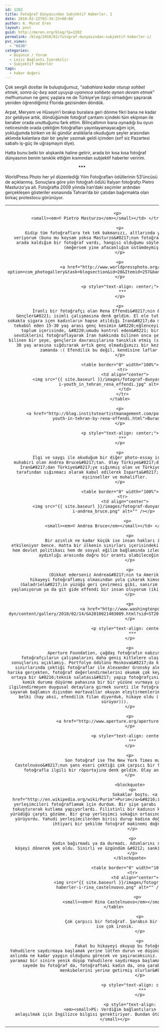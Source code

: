 ```yaml
---
id: 1202
title: Fotoğraf Dünyasından Subjektif Haberler, I
date: 2010-02-22T03:34:23+00:00
author: A. Murat Eren
layout: post
guid: http://meren.org/blog/?p=1202
permalink: /blog/2010/02/fotograf-dunyasindan-subjektif-haberler-i/
pvc_views:
  - "6630"
categories:
  - Düşünce / Yorum
  - Leziz Bağlantı İçerebilir
  - Subjektif Haberler
tags:
  - haber değeri
---
```

Çok sevgili dostlar ile buluştuğumuz, &#8220;_sabahlara kadar oturup sohbet etmek, sonra üç-beş saat uyuyup uyanınca sohbete aynen devam etmek_&#8221; mefhumunun ne genç yaşlara ne de Türkiye&#8217;ye özgü olmadığını şaşırarak yeniden öğrendiğimiz Florida gezisinden döndük.

Arpat, Meryem ve Hüseyin&#8217;i bırakıp buralara geri dönme fikri bana ne kadar zor geldiyse artık, döndüğümde fotoğraf çantamı içindeki tüm ekipman ile beraber orada unuttuğumu fark ettim. Bilinçaltımın bana oynadığı bu oyun neticesinde orada çektiğim fotoğrafları yayınlayamayacağım için, yokluğumda biriken ve iki gündür aralıklarla okuduğum şeyler arasından aklımda kalanlara dair bir şeyler yazmak geldi içimden (sırf siz Pazartesi sabahı iş-güç ile uğraşmayın diye).

Hatta bunu belki bir alışkanlık haline getirir, arada bir kısa kısa fotoğraf dünyasının benim tanıklık ettiğim kısmından subjektif haberler veririm.

<p style="text-align: center;">
  <strong>***</strong>
</p>

WorldPress Photo her yıl düzenlediği Yılın Fotoğrafları ödüllerinin 53&#8217;üncüsü de açıklanmış. Sonuçlara göre yılın fotoğrafı ödülü İtalyan fotoğrafçı Pietro Masturzo&#8217;ya ait. Fotoğrafta 2009 yılında İran&#8217;daki seçimler ardından gerçekleşen gösteriler esnasında Tahran&#8217;da bir çatıdan bağırmakta olan birkaç protestocu görünüyor.

<table border="0" width="100%">
  <tr>
    <td align="center">
      <img src="{{ site.baseurl }}/images/fotograf-dunyasindan-subjektif-haberler-i-wp_winner_pietro_masturzo.png" alt="" /></p> 
      
      <p>
        <small><em>© Pietro Masturzo</em></small></td> </tr> </tbody> </table> 
        
        <p>
          Gidip tüm fotoğraflara tek tek bakmanızı, altlarında yazanları okumanızı salık veriyorum (bunu mu koysam yoksa Masturzo&#8217;nun fotoğrafını mı diye fena halde arada kaldığım bir fotoğraf vardı, hangisi olduğumu söylemiyorum ki gidin bakın (meğersem yine afacanlığım üstümdeymiş)).
        </p>
        
        <p>
          <a href="http://www.worldpressphoto.org/index.php?option=com_photogallery&task=blogsection&id=20&Itemid=257&bandwidth=high">Buradan</a>.
        </p>
        
        <p style="text-align: center;">
          ***
        </p>
        
        <p>
          İranlı bir fotoğrafçı olan Rena Effendi&#8217;nin &#8220;Tahran&#8217;da Gençler&#8221; isimli çalışmasına denk geldim. El ele tutuşanların sopalandığı, sokakta sigara içen kadınların hapse atıldığı İran&#8217;da nüfusun yüzde 40&#8217;ına tekabül eden 15-30 yaş arası genç kesimin &#8220;eğlenceyi regüle eden&#8221; bir toplum içerisinde, &#8220;umudu kontrol eden&#8221; bir yerde nasıl eğlenip sevdiklerini fotoğraflayarak İran hakkında bilinen onca şeyin yanında nispeten az bilinen bir şeye, gençlerin davranışlarına tanıklık etmiş (sağ olsun, genç kesimi 15-30 yaş arasına sığdırarak artık genç olmadığımızı bir kez daha hatırlatmış aynı zamanda :( Efendilik bu değil, kendisine laflar hazırladım).
        </p>
        
        <table border="0" width="100%">
          <tr>
            <td align="center">
              <img src="{{ site.baseurl }}/images/fotograf-dunyasindan-subjektif-haberler-i-youth_in_tehran_rena_effendi.jpg" alt="" />
            </td>
          </tr>
        </table>
        
        <p>
          <a href="http://blog.instituteartistmanagement.com/posts/2010/02/new-feature-youth-in-tehran-by-rena-effendi.html">Buradan</a>.
        </p>
        
        <p style="text-align: center;">
          ***
        </p>
        
        <p>
          İlgi ve saygı ile okuduğum bir diğer photo-essay ise bir Washington Post muhabiri olan Andrea Bruce&#8217;tan. Olay Türkiye&#8217;de geçiyor. Aktörler ise İran&#8217;dan Türkiye&#8217;ye sığınmış olan ve Türkiye Cumhuriyeti Devleti tarafından sığınmacı olarak kabul edilerek Isparta&#8217;ya yerleştirilmiş olan eşcinseller ve muhalifler.
        </p>
        
        <table border="0" width="100%">
          <tr>
            <td align="center">
              <img src="{{ site.baseurl }}/images/fotograf-dunyasindan-subjektif-haberler-i-andrea_bruce.png" alt="" /></p> 
              
              <p>
                <small><em>© Andrea Bruce</em></small></td> </tr> </tbody> </table> 
                
                <p>
                  Bir azınlık ne kadar küçük ise insan hakları ihlallerinden o kadar çok etkileniyor bence. Hatta bir ülkenin sınırları içerisindeki en küçük azınlığa karşı hem devlet politikası hem de sosyal eğilim bağlamında izlediği tutum ile o ülkenin aydınlığı arasında doğru bir orantı olabileceğine inanıyorum.
                </p>
                
                <p>
                  (Dikkat ederseniz Andrea&#8217;nın ta Amerikalardan gelip böyle bir hikayeyi fotoğraflamış olmasından yola çıkarak kimseyi iğnelemiyorum (Galadriel&#8217;in yüzüğü geri çevirmesi gibi, sanırım Effendi haklı ve ben yaşlanıyorum ya da git gide effendi bir insan oluyorum (iki türlüsü de çok fena))).
                </p>
                
                <p>
                  <a href="http://www.washingtonpost.com/wp-dyn/content/gallery/2010/02/14/GA2010021403009.html?sid=ST2010021403400">Buradan</a>.
                </p>
                
                <p style="text-align: center;">
                  ***
                </p>
                
                <p>
                  Aperture Foundation, çağdaş fotoğrafın nabzını tuttuğu ve yeni nesil fotoğrafçıların çalışmalarını daha geniş kitlelere ulaştırdığı yarışmasının sonuçlarını açıklamış. Portfolyo ödülünü Moskova&#8217;da kırsal ve kentsel yaşamın sınırlarında çektiği fotoğraflar ile Alexander Gronsky almış. Editöryel yorumlar harika gerçekten, fotoğraf değerlendirmelerini okumak çok keyifli (bizim, fotoğrafı ya ortaya bir &#8216;teknik salatası&#8217; yapıp fotoğrafçının hatalarını kendilerini komik duruma düşürme pahasına bir bir yüzüne vurmaya çalışan ya da kimseyi ilgilendirmeyen duygusal detaylara girmek sureti ile fotoğrafçının motivasyonunu hiçe sayarak bağlamın dışından martavallar okuyan eleştirmenlerimiz okumak isteyebilirler belki (hay aksi, efendilik filan diyorduk, hikaye oldu (neyse, çalışmalarımız sürüyor))).
                </p>
                
                <p>
                  <a href="http://www.aperture.org/apertureprize/">Buradan</a>.
                </p>
                
                <p style="text-align: center;">
                  ***
                </p>
                
                <p>
                  Son fotoğraf ise The New York Times muhabiri olan Rina Castelnuovo&#8217;nun şans eseri çektiği çok çarpıcı bir fotoğraf. Kendisinin bu fotoğrafla ilgili bir röportajına denk geldim. Olay anını şöyle anlatmış:
                </p>
                
                <blockquote>
                  <p>
                    Sokaklar boştu. <a href="http://en.wikipedia.org/wiki/Purim">Purim</a>&#8216;i kutlamakta olan Yahudi yerleşimcileri fotoğraflamak için durdum. Bir şişe şarabı döndürüyor, kadehlerini tokuşturarak kutlama yapıyorlardı. Filistinli bir kadının kapalı dükkanlar boyunca yürüdüğü çarptı gözüme. Bir grup yerleşimci sokağın ortasından aksi istikamete doğru yürüyordu. Yahudi yerleşimcilerden birisi durup kadına doğru yaklaştığında gayri ihtiyari bir şekilde fotoğraf makinemi doğrulttum.
                  </p>
                  
                  <p>
                    Kadın bağırmadı ya da durmadı. Adımlarını sıklaştırdı ve ilerideki köşeyi dönerek yok oldu. Sinirli ve üzgündüm &#8212; sanki şarap bana atılmıştı.
                  </p>
                </blockquote>
                
                <table border="0" width="100%">
                  <tr>
                    <td align="center">
                      <img src="{{ site.baseurl }}/images/fotograf-dunyasindan-subjektif-haberler-i-rina_castelnuovo.png" alt="" /></p> 
                      
                      <p>
                        <small><em>© Rina Castelnuovo</em></small></td> </tr> </tbody> </table> 
                        
                        <p>
                          Çok çarpıcı bir fotoğraf. Şarabın bir kırbaç gibi şekil alması ise çok ironik.
                        </p>
                        
                        <p>
                          Fakat bu hikayeyi okuyup bu fotoğrafa baktığınız zaman Yahudilere saydırmaya başlamak yerine lütfen durun ve düşünün. Bu tip haksızlıkların aslında ne kadar yaygın olduğunu görecek ve şaşıracaksınız. Dediğim gibi kuru ve işe yaramaz bir sinire yenik düşüp Yahudilere saydırmaya başlamayın ve düşünün; belki bu sayede bu fotoğraf da, fotoğraftaki kadın da, ona şarabı atan delikanlı da menkıbelerini yerine getirmiş olurlar&#8230;
                        </p>
                        
                        <p style="text-align: center;">
                          ***
                        </p>
                        
                        <p style="text-align: left;">
                          <em><small>PS: Verdiğim bağlantıların neredeyse tümü tam olarak anlaşılmak için İngilizce bilgisi gerektiriyor. Bundan ötürü çok üzgünüm :(</em></small></p>
